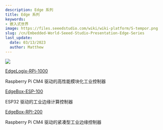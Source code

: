 ```yaml
---
description: Edge 系列
title: Edge 系列
keywords:
- 嵌入式世界
image: https://files.seeedstudio.com/wiki/wiki-platform/S-tempor.png
slug: /cn/Embedded-World-Seeed-Studio-Presentation-Edge-Series
last_update:
  date: 03/13/2023
  author: Matthew
---
```


![](https://www.seeedstudio.com/blog/wp-content/uploads/2023/03/edge@2x.png)

[EdgeLogix-RPi-1000](https://www.seeedstudio.com/make_sense_from_the_true_wild.html)

Raspberry Pi CM4 驱动的高性能模块化工业控制器

[EdgeBox-ESP-100](https://www.seeedstudio.com/make_sense_from_the_true_wild.html)

ESP32 驱动的工业边缘计算控制器

[EdgeBox-RPI-200](https://www.seeedstudio.com/make_sense_from_the_true_wild.html)

Raspberry Pi CM4 驱动的紧凑型工业边缘控制器
